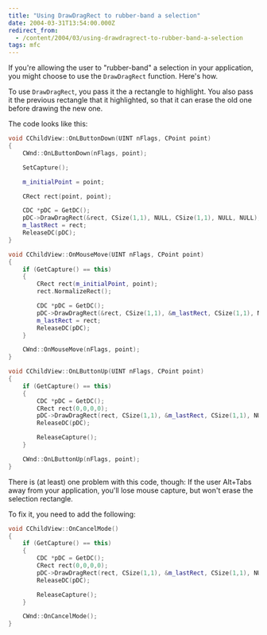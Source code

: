 ```yaml
---
title: "Using DrawDragRect to rubber-band a selection"
date: 2004-03-31T13:54:00.000Z
redirect_from:
  - /content/2004/03/using-drawdragrect-to-rubber-band-a-selection
tags: mfc
---
```

If you're allowing the user to "rubber-band" a selection in your application, you might choose to use the `DrawDragRect` function. Here's how.

To use `DrawDragRect`, you pass it the a rectangle to highlight. You also pass it the previous rectangle that it highlighted, so that it can erase the old one before drawing the new one.

The code looks like this:

```c++
void CChildView::OnLButtonDown(UINT nFlags, CPoint point)
{
    CWnd::OnLButtonDown(nFlags, point);

    SetCapture();

    m_initialPoint = point;

    CRect rect(point, point);

    CDC *pDC = GetDC();
    pDC->DrawDragRect(&rect, CSize(1,1), NULL, CSize(1,1), NULL, NULL);
    m_lastRect = rect;
    ReleaseDC(pDC);
}

void CChildView::OnMouseMove(UINT nFlags, CPoint point)
{
    if (GetCapture() == this)
    {
        CRect rect(m_initialPoint, point);
        rect.NormalizeRect();

        CDC *pDC = GetDC();
        pDC->DrawDragRect(&rect, CSize(1,1), &m_lastRect, CSize(1,1), NULL, NULL);
        m_lastRect = rect;
        ReleaseDC(pDC);
    }

    CWnd::OnMouseMove(nFlags, point);
}

void CChildView::OnLButtonUp(UINT nFlags, CPoint point)
{
    if (GetCapture() == this)
    {
        CDC *pDC = GetDC();
        CRect rect(0,0,0,0);
        pDC->DrawDragRect(rect, CSize(1,1), &m_lastRect, CSize(1,1), NULL, NULL);
        ReleaseDC(pDC);

        ReleaseCapture();
    }

    CWnd::OnLButtonUp(nFlags, point);
}
```

There is (at least) one problem with this code, though: If the user Alt+Tabs away from your application, you'll lose mouse capture, but won't erase the selection rectangle.

To fix it, you need to add the following:

```c++
void CChildView::OnCancelMode()
{
    if (GetCapture() == this)
    {
        CDC *pDC = GetDC();
        CRect rect(0,0,0,0);
        pDC->DrawDragRect(rect, CSize(1,1), &m_lastRect, CSize(1,1), NULL, NULL);
        ReleaseDC(pDC);

        ReleaseCapture();
    }

    CWnd::OnCancelMode();
}
```
